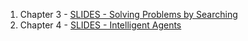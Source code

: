 1. Chapter 3 - [SLIDES - Solving Problems by Searching](https://docs.google.com/presentation/d/1tfjl0BTHODrGnObvnwPh3DkpuM7l4sV2dhOPfWQC31Y/edit?usp=sharing)
1. Chapter 4 - [SLIDES - Intelligent Agents]()
